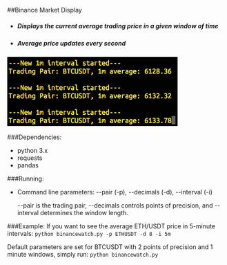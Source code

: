 ##Binance Market Display

 - ##### Displays the current average trading price in a given window of time
 - ##### Average price updates every second
![Avg btc price](docs/btcavgdisplay.png)

###Dependencies:
- python 3.x
- requests
- pandas

###Running:
- Command line parameters:
        --pair (-p), 
        --decimals (-d), 
        --interval (-i)

    --pair is the trading pair, --decimals controls points of precision, and 
    --interval determines the window length.

###Example:
If you want to see the average ETH/USDT price in 5-minute intervals:
    `python binancewatch.py -p ETHUSDT -d 8 -i 5m`

Default parameters are set for BTCUSDT with 2 points of precision and 1 minute windows, simply run:
`python binancewatch.py`